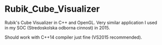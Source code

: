 # Rubik_Cube_Visualizer
Rubik's Cube Visualizer in C++ and OpenGL. 
Very similar application I used in my SOC (Stredoskolska odborna cinnost) in 2015.

Should work with C++14 compiler just fine (VS2015 recommended).
